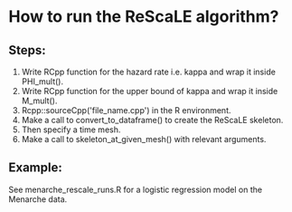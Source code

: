 # How to run the ReScaLE algorithm?

## Steps:
1. Write RCpp function for the hazard rate i.e. kappa and wrap it inside PHI_mult(). 
2. Write RCpp function for the upper bound of kappa and wrap it inside M_mult().
3. Rcpp::sourceCpp('file_name.cpp') in the R environment.
4. Make a call to convert_to_dataframe() to create the ReScaLE skeleton.
5. Then specify a time mesh. 
6. Make a call to skeleton_at_given_mesh() with relevant arguments. 

## Example:
See menarche_rescale_runs.R for a logistic regression model on the Menarche data.


